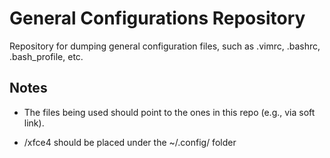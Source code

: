 # General Configurations Repository

Repository for dumping general configuration files, such as .vimrc, .bashrc, .bash_profile, etc.

## Notes

* The files being used should point to the ones in this repo (e.g., via soft link).

* /xfce4 should be placed under the ~/.config/ folder
